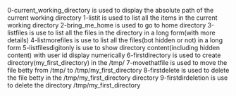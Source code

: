 0-current_working_directory is used to display the absolute path of the current working directory 
1-listit is used to list all the items in the current working directory
2-bring_me_home is used to go to home directory
3-listfiles is use to list all the files in the directory in a long form(with more details)
4-listmorefiles is use to list all the files(bot hidden or not) in a long form
5-listfilesdigitonly is use to show directory content(including hidden content) with user id display numerically
6-firstdirectory is used to create directory(my_first_directory) in the /tmp/
7-movethatfile is used to move the file betty from /tmp/ to /tmp/my_first_directory
8-firstdelete is used to delete the file betty in the /tmp/my_first_directory directory
9-firstdirdeletion is use to delete the directory /tmp/my_first_directory 
